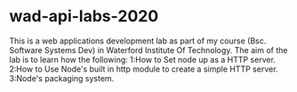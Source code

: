 # wad-api-labs-2020
This is a web applications development lab as part of my course (Bsc. Software Systems Dev) in Waterford Institute Of Technology. 
The aim of the lab is to learn how the following:
1:How to Set node up as a HTTP server.
2:How to Use Node's built in http module to create a simple HTTP server.
3:Node's packaging system.
